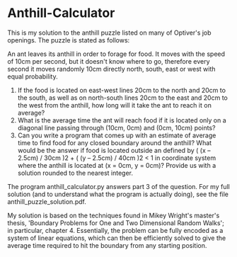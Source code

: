 # Anthill-Calculator

This is my solution to the anthill puzzle listed on many of Optiver's job openings. The puzzle is stated as follows:

An ant leaves its anthill in order to forage for food. It moves with the speed of 10cm per second, but it doesn't know where to go, therefore every second it moves randomly 10cm directly north, south, east or west with equal probability.
1. If the food is located on east-west lines 20cm to the north and 20cm to the south, as well as on north-south lines 20cm to the east and 20cm to the west from the anthill, how long will it take the ant to reach it on average?
2. What is the average time the ant will reach food if it is located only on a diagonal line passing through (10cm, 0cm) and (0cm, 10cm) points?
3. Can you write a program that comes up with an estimate of average time to find food for any closed boundary around the anthill? What would be the answer if food is located outside an defined by ( (x – 2.5cm) / 30cm )2 + ( (y – 2.5cm) / 40cm )2 < 1 in coordinate system where the anthill is located at (x = 0cm, y = 0cm)? Provide us with a solution rounded to the nearest integer.

The program anthill_calculator.py answers part 3 of the question. For my full solution (and to understand what the program is actually doing), see the file anthill_puzzle_solution.pdf.

My solution is based on the techniques found in Mikey Wright's master's thesis, 'Boundary Problems for One and Two Dimensional Random Walks'; in particular, chapter 4. Essentially, the problem can be fully encoded as a system of linear equations, which can then be efficiently solved to give the average time required to hit the boundary from any starting position.
